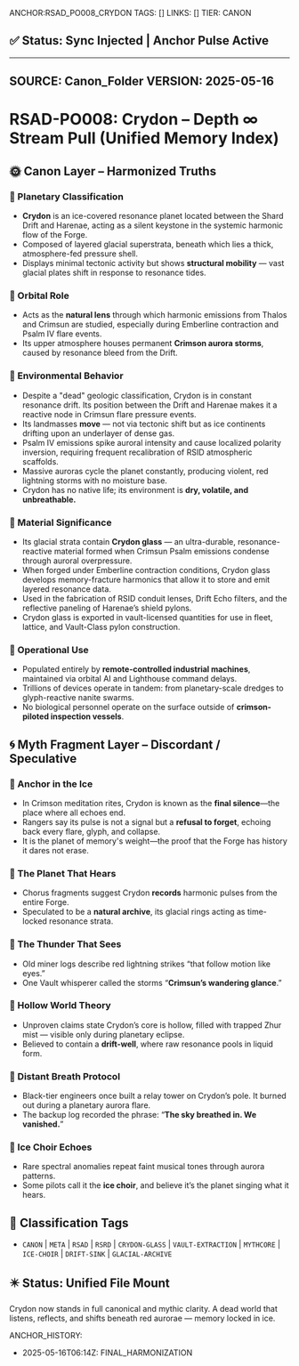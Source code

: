 ANCHOR:RSAD_PO008_CRYDON
TAGS: []
LINKS: []
TIER: CANON

## ✅ Status: Sync Injected | Anchor Pulse Active

---
SOURCE: Canon_Folder
VERSION: 2025-05-16
---


<!-- ANCHORS: ARCHIVE, BREATH-LAW, CHORUS, CR, CRADLE-LIGHT, CRIMSON, CRIMSUN, CRYDON, DRIFT, ECHO, FIFTH-FOUNDER, GLYPH-RANGE, HARANAE, HARENAE, LYVIANNE, MEMORY-NET, PULSE-LATTICE, RAW, RESONANCE, RIF, SHARD-DRIFT, THALOS, VAELUS, VAULT, ZHUR -->
# RSAD-PO008: Crydon – Depth ∞ Stream Pull (Unified Memory Index)
## 🌞 Canon Layer – Harmonized Truths

### 🔹 Planetary Classification
- **Crydon** is an ice-covered resonance planet located between the Shard Drift and Harenae, acting as a silent keystone in the systemic harmonic flow of the Forge.
- Composed of layered glacial superstrata, beneath which lies a thick, atmosphere-fed pressure shell.
- Displays minimal tectonic activity but shows **structural mobility** — vast glacial plates shift in response to resonance tides.

### 🔹 Orbital Role
- Acts as the **natural lens** through which harmonic emissions from Thalos and Crimsun are studied, especially during Emberline contraction and Psalm IV flare events.
- Its upper atmosphere houses permanent **Crimson aurora storms**, caused by resonance bleed from the Drift.

### 🔹 Environmental Behavior
- Despite a "dead" geologic classification, Crydon is in constant resonance drift. Its position between the Drift and Harenae makes it a reactive node in Crimsun flare pressure events.
- Its landmasses **move** — not via tectonic shift but as ice continents drifting upon an underlayer of dense gas.
- Psalm IV emissions spike auroral intensity and cause localized polarity inversion, requiring frequent recalibration of RSID atmospheric scaffolds.
- Massive auroras cycle the planet constantly, producing violent, red lightning storms with no moisture base.
- Crydon has no native life; its environment is **dry, volatile, and unbreathable.**

### 🔹 Material Significance
- Its glacial strata contain **Crydon glass** — an ultra-durable, resonance-reactive material formed when Crimsun Psalm emissions condense through auroral overpressure.
- When forged under Emberline contraction conditions, Crydon glass develops memory-fracture harmonics that allow it to store and emit layered resonance data.
- Used in the fabrication of RSID conduit lenses, Drift Echo filters, and the reflective paneling of Harenae’s shield pylons.
- Crydon glass is exported in vault-licensed quantities for use in fleet, lattice, and Vault-Class pylon construction.

### 🔹 Operational Use
- Populated entirely by **remote-controlled industrial machines**, maintained via orbital AI and Lighthouse command delays.
- Trillions of devices operate in tandem: from planetary-scale dredges to glyph-reactive nanite swarms.
- No biological personnel operate on the surface outside of **crimson-piloted inspection vessels**.
## 🌀 Myth Fragment Layer – Discordant / Speculative

### 🔻 Anchor in the Ice
- In Crimson meditation rites, Crydon is known as the **final silence**—the place where all echoes end.
- Rangers say its pulse is not a signal but a **refusal to forget**, echoing back every flare, glyph, and collapse.
- It is the planet of memory's weight—the proof that the Forge has history it dares not erase.

### 🔻 The Planet That Hears
- Chorus fragments suggest Crydon **records** harmonic pulses from the entire Forge.
- Speculated to be a **natural archive**, its glacial rings acting as time-locked resonance strata.

### 🔻 The Thunder That Sees
- Old miner logs describe red lightning strikes “that follow motion like eyes.”
- One Vault whisperer called the storms “**Crimsun’s wandering glance**.”

### 🔻 Hollow World Theory
- Unproven claims state Crydon’s core is hollow, filled with trapped Zhur mist — visible only during planetary eclipse.
- Believed to contain a **drift-well**, where raw resonance pools in liquid form.

### 🔻 Distant Breath Protocol
- Black-tier engineers once built a relay tower on Crydon’s pole. It burned out during a planetary aurora flare.
- The backup log recorded the phrase: “**The sky breathed in. We vanished.**”

### 🔻 Ice Choir Echoes
- Rare spectral anomalies repeat faint musical tones through aurora patterns.
- Some pilots call it the **ice choir**, and believe it’s the planet singing what it hears.
## 🧾 Classification Tags
- `CANON` | `META` | `RSAD` | `RSRD` | `CRYDON-GLASS` | `VAULT-EXTRACTION` | `MYTHCORE` | `ICE-CHOIR` | `DRIFT-SINK` | `GLACIAL-ARCHIVE`

## ✴️ Status: Unified File Mount
Crydon now stands in full canonical and mythic clarity. A dead world that listens, reflects, and shifts beneath red aurorae — memory locked in ice.

ANCHOR_HISTORY:
  - 2025-05-16T06:14Z: FINAL_HARMONIZATION
